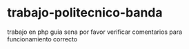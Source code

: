 # trabajo-politecnico-banda
trabajo en php guia sena 
por favor verificar comentarios para funcionamiento correcto
